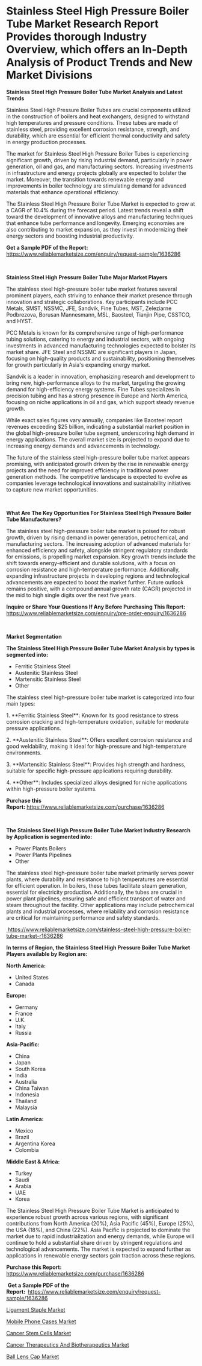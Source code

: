 <p><h1>Stainless Steel High Pressure Boiler Tube Market Research Report Provides thorough Industry Overview, which offers an In-Depth Analysis of Product Trends and New Market Divisions</h1></p><p><strong>Stainless Steel High Pressure Boiler Tube Market Analysis and Latest Trends</strong></p>
<p><p>Stainless Steel High Pressure Boiler Tubes are crucial components utilized in the construction of boilers and heat exchangers, designed to withstand high temperatures and pressure conditions. These tubes are made of stainless steel, providing excellent corrosion resistance, strength, and durability, which are essential for efficient thermal conductivity and safety in energy production processes.</p><p>The market for Stainless Steel High Pressure Boiler Tubes is experiencing significant growth, driven by rising industrial demand, particularly in power generation, oil and gas, and manufacturing sectors. Increasing investments in infrastructure and energy projects globally are expected to bolster the market. Moreover, the transition towards renewable energy and improvements in boiler technology are stimulating demand for advanced materials that enhance operational efficiency.</p><p>The Stainless Steel High Pressure Boiler Tube Market is expected to grow at a CAGR of 10.4% during the forecast period. Latest trends reveal a shift toward the development of innovative alloys and manufacturing techniques that enhance tube performance and longevity. Emerging economies are also contributing to market expansion, as they invest in modernizing their energy sectors and boosting industrial productivity.</p></p>
<p><strong>Get a Sample PDF of the Report:&nbsp;</strong> <a href="https://www.reliablemarketsize.com/enquiry/request-sample/1636286">https://www.reliablemarketsize.com/enquiry/request-sample/1636286</a></p>
<p>&nbsp;</p>
<p><strong>Stainless Steel High Pressure Boiler Tube Major Market Players</strong></p>
<p><p>The stainless steel high-pressure boiler tube market features several prominent players, each striving to enhance their market presence through innovation and strategic collaborations. Key participants include PCC Metals, SMST, NSSMC, JFE, Sandvik, Fine Tubes, MST, Zeleziarne Podbrezova, Borusan Mannesmann, MSL, Baosteel, Tianjin Pipe, CSSTCO, and HYST. </p><p>PCC Metals is known for its comprehensive range of high-performance tubing solutions, catering to energy and industrial sectors, with ongoing investments in advanced manufacturing technologies expected to bolster its market share. JFE Steel and NSSMC are significant players in Japan, focusing on high-quality products and sustainability, positioning themselves for growth particularly in Asia's expanding energy market.</p><p>Sandvik is a leader in innovation, emphasizing research and development to bring new, high-performance alloys to the market, targeting the growing demand for high-efficiency energy systems. Fine Tubes specializes in precision tubing and has a strong presence in Europe and North America, focusing on niche applications in oil and gas, which support steady revenue growth.</p><p>While exact sales figures vary annually, companies like Baosteel report revenues exceeding $25 billion, indicating a substantial market position in the global high-pressure boiler tube segment, underscoring high demand in energy applications. The overall market size is projected to expand due to increasing energy demands and advancements in technology. </p><p>The future of the stainless steel high-pressure boiler tube market appears promising, with anticipated growth driven by the rise in renewable energy projects and the need for improved efficiency in traditional power generation methods. The competitive landscape is expected to evolve as companies leverage technological innovations and sustainability initiatives to capture new market opportunities.</p></p>
<p>&nbsp;</p>
<p><strong>What Are The Key Opportunities For Stainless Steel High Pressure Boiler Tube Manufacturers?</strong></p>
<p><p>The stainless steel high-pressure boiler tube market is poised for robust growth, driven by rising demand in power generation, petrochemical, and manufacturing sectors. The increasing adoption of advanced materials for enhanced efficiency and safety, alongside stringent regulatory standards for emissions, is propelling market expansion. Key growth trends include the shift towards energy-efficient and durable solutions, with a focus on corrosion resistance and high-temperature performance. Additionally, expanding infrastructure projects in developing regions and technological advancements are expected to boost the market further. Future outlook remains positive, with a compound annual growth rate (CAGR) projected in the mid to high single digits over the next five years.</p></p>
<p><strong>Inquire or Share Your Questions If Any Before Purchasing This Report:</strong> <a href="https://www.reliablemarketsize.com/enquiry/pre-order-enquiry/1636286">https://www.reliablemarketsize.com/enquiry/pre-order-enquiry/1636286</a></p>
<p>&nbsp;</p>
<p><strong>Market Segmentation</strong></p>
<p><strong>The Stainless Steel High Pressure Boiler Tube Market Analysis by types is segmented into:</strong></p>
<p><ul><li>Ferritic Stainless Steel</li><li>Austenitic Stainless Steel</li><li>Martensitic Stainless Steel</li><li>Other</li></ul></p>
<p><p>The stainless steel high-pressure boiler tube market is categorized into four main types: </p><p>1. **Ferritic Stainless Steel**: Known for its good resistance to stress corrosion cracking and high-temperature oxidation, suitable for moderate pressure applications.</p><p>2. **Austenitic Stainless Steel**: Offers excellent corrosion resistance and good weldability, making it ideal for high-pressure and high-temperature environments.</p><p>3. **Martensitic Stainless Steel**: Provides high strength and hardness, suitable for specific high-pressure applications requiring durability.</p><p>4. **Other**: Includes specialized alloys designed for niche applications within high-pressure boiler systems.</p></p>
<p><strong>Purchase this Report:&nbsp;</strong><a href="https://www.reliablemarketsize.com/purchase/1636286">https://www.reliablemarketsize.com/purchase/1636286</a></p>
<p>&nbsp;</p>
<p><strong>The Stainless Steel High Pressure Boiler Tube Market Industry Research by Application is segmented into:</strong></p>
<p><ul><li>Power Plants Boilers</li><li>Power Plants Pipelines</li><li>Other</li></ul></p>
<p><p>The stainless steel high-pressure boiler tube market primarily serves power plants, where durability and resistance to high temperatures are essential for efficient operation. In boilers, these tubes facilitate steam generation, essential for electricity production. Additionally, the tubes are crucial in power plant pipelines, ensuring safe and efficient transport of water and steam throughout the facility. Other applications may include petrochemical plants and industrial processes, where reliability and corrosion resistance are critical for maintaining performance and safety standards.</p></p>
<p><a href="https://www.reliablemarketsize.com/stainless-steel-high-pressure-boiler-tube-market-r1636286">&nbsp;https://www.reliablemarketsize.com/stainless-steel-high-pressure-boiler-tube-market-r1636286</a></p>
<p><strong>In terms of Region, the Stainless Steel High Pressure Boiler Tube Market Players available by Region are:</strong></p>
<p>
    <p> <strong> North America: </strong>
        <ul>
            <li>United States</li>
            <li>Canada</li>
        </ul>
        </p> 
    <p> <strong> Europe: </strong>
        <ul>
            <li>Germany</li>
            <li>France</li>
            <li>U.K.</li>
            <li>Italy</li>
            <li>Russia</li>
        </ul>
        </p> 
    <p> <strong> Asia-Pacific: </strong>
        <ul>
            <li>China</li>
            <li>Japan</li>
            <li>South Korea</li>
            <li>India</li>
            <li>Australia</li>
            <li>China Taiwan</li>
            <li>Indonesia</li>
            <li>Thailand</li>
            <li>Malaysia</li>
        </ul>
        </p> 
    <p> <strong> Latin America: </strong>
        <ul>
            <li>Mexico</li>
            <li>Brazil</li>
            <li>Argentina Korea</li>
            <li>Colombia</li>
        </ul>
        </p> 
    <p> <strong> Middle East & Africa: </strong>
        <ul>
            <li>Turkey</li>
            <li>Saudi</li>
            <li>Arabia</li>
            <li>UAE</li>
            <li>Korea</li>
        </ul>
    </p>
    </p>
<p><p>The Stainless Steel High Pressure Boiler Tube Market is anticipated to experience robust growth across various regions, with significant contributions from North America (20%), Asia Pacific (45%), Europe (25%), the USA (18%), and China (22%). Asia Pacific is projected to dominate the market due to rapid industrialization and energy demands, while Europe will continue to hold a substantial share driven by stringent regulations and technological advancements. The market is expected to expand further as applications in renewable energy sectors gain traction across these regions.</p></p>
<p><strong>Purchase this Report: </strong><a href="https://www.reliablemarketsize.com/purchase/1636286">https://www.reliablemarketsize.com/purchase/1636286</a></p>
<p>&nbsp;<strong>Get a Sample PDF of the Report:&nbsp;&nbsp;</strong><a href="https://www.reliablemarketsize.com/enquiry/request-sample/1636286">https://www.reliablemarketsize.com/enquiry/request-sample/1636286</a></p>
<p><strong></strong></p>
<p><p><a href="https://www.linkedin.com/pulse/future-ready-strategic-insights-global-ligament-staple-vb7ie?trackingId=Pg%2BaQ8aqQsu4WlmxaiZR7Q%3D%3D">Ligament Staple Market</a></p><p><a href="https://issuu.com/reportprime-2/docs/mobile-phone-cases-market-size-2030_bb08bcfc63c3dc">Mobile Phone Cases Market</a></p><p><a href="https://medium.com/@refatkhan11277/market-forecast-global-cancer-stem-cells-trends-and-impact-analysis-2024-2031-by-application-c8b1aa075766?postPublishedType=repub">Cancer Stem Cells Market</a></p><p><a href="https://medium.com/@refatkhan11277/insights-into-cancer-therapeutics-and-biotherapeutics-market-share-and-competitive-landscape-for-f9a55cf90b72?postPublishedType=repub">Cancer Therapeutics And Biotherapeutics Market</a></p><p><a href="https://www.linkedin.com/pulse/navigating-ball-lens-cap-market-expert-analysis-forecast-period-dwxsc?trackingId=nFJwTaNLQ8q1PUHLnVgH3Q%3D%3D">Ball Lens Cap Market</a></p></p>